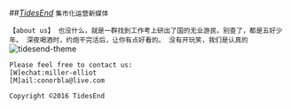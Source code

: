 ##[*TidesEnd*](http://tidesend.me "tidesend")
`集市化运营新媒体` 

`【about us】 也没什么，就是一群找到工作考上研出了国的无业游民，别查了，都是五好少年。 深夜喝酒时，约炮干完活后，让你有点好看的。 没有开玩笑，我们是认真的`
![tidesend-theme](http://7xo1bm.com1.z0.glb.clouddn.com/tidesend-theme-1.png)






















    
    Please feel free to contact us:
    [W]echat:miller-elliot
    [M]ail:conorbla@live.com
    
    Copyright ©2016 TidesEnd